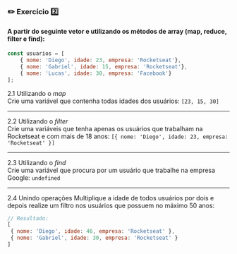 ### :pencil2: Exercício :two:

#### A partir do seguinte vetor e utilizando os métodos de array (map, reduce, filter e find):

```javascript
const usuarios = [
    { nome: 'Diego', idade: 23, empresa: 'Rocketseat'},
    { nome: 'Gabriel', idade: 15, empresa: 'Rocketseat'},
    { nome: 'Lucas', idade: 30, empresa: 'Facebook'}
];
```

2.1 Utilizando o *map*   
Crie uma variável que contenha todas idades dos usuários: `[23, 15, 30]`
***

2.2 Utilizando o *filter*   
Crie uma variáveis que tenha apenas os usuários que trabalham na Rocketseat e com mais de 18 anos: `[{ nome: 'Diego', idade: 23, empresa: 'Rocketseat' }]`
***

2.3 Utilizando o *find*   
Crie uma variável que procura por um usuário que trabalhe na empresa Google: `undefined`
***

2.4 Unindo operações
Multiplique a idade de todos usuários por dois e depois realize um filtro nos usuários que possuem
no máximo 50 anos:
```javascript
// Resultado:
[
 { nome: 'Diego', idade: 46, empresa: 'Rocketseat' },
 { nome: 'Gabriel', idade: 30, empresa: 'Rocketseat' }
]
```

